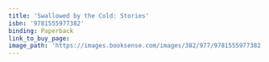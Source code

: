 ```yaml
---
title: 'Swallowed by the Cold: Stories'
isbn: '9781555977382'
binding: Paperback
link_to_buy_page:
image_path: 'https://images.booksense.com/images/382/977/9781555977382.jpg'
---
```




